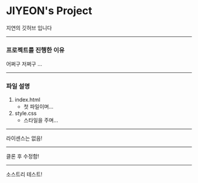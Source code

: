 # JIYEON's Project
지연의 깃허브 입니다

-----------

### 프로젝트를 진행한 이유
어쩌구 저쩌구 ...

-----------

### 파일 설명
1. index.html
    - 첫 파일이며...
2. style.css
    - 스타일을 주며...

-----------

라이센스는 없음!

-----------

클론 후 수정함!

-----------

소스트리 테스트!
